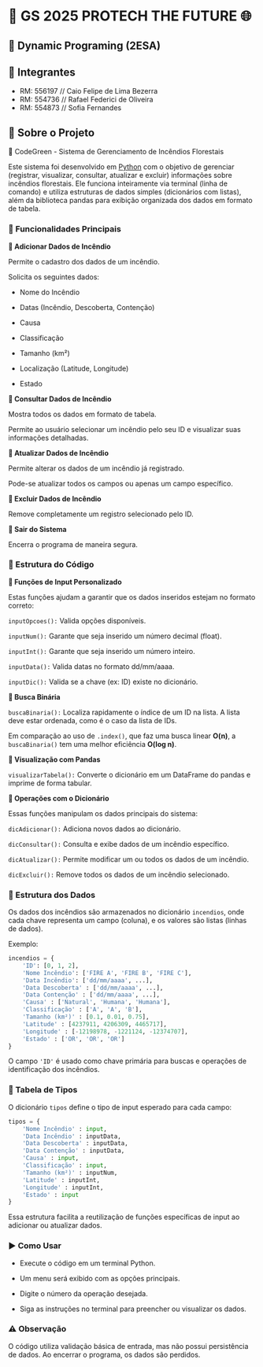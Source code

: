 # **🍃 GS 2025 PROTECH THE FUTURE 🌐**

## 🐍 Dynamic Programing (2ESA)

## 👥 Integrantes
- RM: 556197 // Caio Felipe de Lima Bezerra
- RM: 554736 // Rafael Federici de Oliveira
- RM: 554873 // Sofia Fernandes

## 📕 Sobre o Projeto

🍃 CodeGreen - Sistema de Gerenciamento de Incêndios Florestais

Este sistema foi desenvolvido em [Python](https://www.python.org/doc/) com o objetivo de gerenciar (registrar, visualizar, consultar, atualizar e excluir) informações sobre incêndios florestais. Ele funciona inteiramente via terminal (linha de comando) e utiliza estruturas de dados simples (dicionários com listas), além da biblioteca pandas para exibição organizada dos dados em formato de tabela.

### 🧩 Funcionalidades Principais

**🔸 Adicionar Dados de Incêndio**

Permite o cadastro dos dados de um incêndio.

Solicita os seguintes dados:

- Nome do Incêndio

- Datas (Incêndio, Descoberta, Contenção)

- Causa

- Classificação

- Tamanho (km²)

- Localização (Latitude, Longitude)

- Estado

**🔸 Consultar Dados de Incêndio**

Mostra todos os dados em formato de tabela.

Permite ao usuário selecionar um incêndio pelo seu ID e visualizar suas informações detalhadas.

**🔸 Atualizar Dados de Incêndio**

Permite alterar os dados de um incêndio já registrado.

Pode-se atualizar todos os campos ou apenas um campo específico.

**🔸 Excluir Dados de Incêndio**

Remove completamente um registro selecionado pelo ID.

**🔸 Sair do Sistema**

Encerra o programa de maneira segura.

### 🧠 Estrutura do Código

**🔹 Funções de Input Personalizado**

Estas funções ajudam a garantir que os dados inseridos estejam no formato correto:

``` inputOpcoes(): ``` Valida opções disponíveis.

``` inputNum(): ``` Garante que seja inserido um número decimal (float).

``` inputInt(): ``` Garante que seja inserido um número inteiro.

``` inputData(): ``` Valida datas no formato dd/mm/aaaa.

``` inputDic(): ``` Valida se a chave (ex: ID) existe no dicionário.

**🔹 Busca Binária**

``` buscaBinaria(): ``` Localiza rapidamente o índice de um ID na lista. A lista deve estar ordenada, como é o caso da lista de IDs.

Em comparação ao uso de ``` .index() ```, que faz uma busca linear **O(n)**, a ``` buscaBinaria() ``` tem uma melhor eficiência **O(log n)**.

**🔹 Visualização com Pandas**

``` visualizarTabela(): ``` Converte o dicionário em um DataFrame do pandas e imprime de forma tabular.

**🔹 Operações com o Dicionário**

Essas funções manipulam os dados principais do sistema:

``` dicAdicionar(): ``` Adiciona novos dados ao dicionário.

``` dicConsultar(): ``` Consulta e exibe dados de um incêndio específico.

``` dicAtualizar(): ``` Permite modificar um ou todos os dados de um incêndio.

``` dicExcluir(): ``` Remove todos os dados de um incêndio selecionado.

### 📅 Estrutura dos Dados

Os dados dos incêndios são armazenados no dicionário ``` incendios ```, onde cada chave representa um campo (coluna), e os valores são listas (linhas de dados).

Exemplo:

``` python
incendios = {
    'ID': [0, 1, 2],
    'Nome Incêndio': ['FIRE A', 'FIRE B', 'FIRE C'],
    'Data Incêndio': ['dd/mm/aaaa', ...],
    'Data Descoberta' : ['dd/mm/aaaa', ...],
    'Data Contenção' : ['dd/mm/aaaa', ...],
    'Causa' : ['Natural', 'Humana', 'Humana'],
    'Classificação' : ['A', 'A', 'B'],
    'Tamanho (km²)' : [0.1, 0.01, 0.75],
    'Latitude' : [4237911, 4206309, 4465717],
    'Longitude' : [-12198978, -1221124, -12374707],
    'Estado' : ['OR', 'OR', 'OR']
}
```

O campo ``` 'ID' ``` é usado como chave primária para buscas e operações de identificação dos incêndios.

### 📌 Tabela de Tipos

O dicionário ``` tipos ``` define o tipo de input esperado para cada campo:

``` python
tipos = {
    'Nome Incêndio' : input,
    'Data Incêndio' : inputData,
    'Data Descoberta' : inputData,
    'Data Contenção' : inputData,
    'Causa' : input,
    'Classificação' : input,
    'Tamanho (km²)' : inputNum,
    'Latitude' : inputInt,
    'Longitude' : inputInt,
    'Estado' : input
}
```

Essa estrutura facilita a reutilização de funções específicas de input ao adicionar ou atualizar dados.

### ▶️ Como Usar

- Execute o código em um terminal Python.

- Um menu será exibido com as opções principais.

- Digite o número da operação desejada.

- Siga as instruções no terminal para preencher ou visualizar os dados.

### ⚠️ Observação

O código utiliza validação básica de entrada, mas não possui persistência de dados. Ao encerrar o programa, os dados são perdidos.